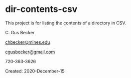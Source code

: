 # **dir-contents-csv**
This project is for listing the contents of a directory in CSV.

C. Gus Becker

chbecker@mines.edu

cgusbecker@gmail.com

720-363-3626

Created: 2020-December-15

#
